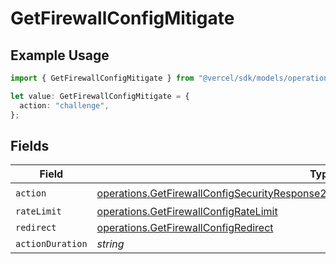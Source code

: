 # GetFirewallConfigMitigate

## Example Usage

```typescript
import { GetFirewallConfigMitigate } from "@vercel/sdk/models/operations/getfirewallconfig.js";

let value: GetFirewallConfigMitigate = {
  action: "challenge",
};
```

## Fields

| Field                                                                                                                                                                                          | Type                                                                                                                                                                                           | Required                                                                                                                                                                                       | Description                                                                                                                                                                                    |
| ---------------------------------------------------------------------------------------------------------------------------------------------------------------------------------------------- | ---------------------------------------------------------------------------------------------------------------------------------------------------------------------------------------------- | ---------------------------------------------------------------------------------------------------------------------------------------------------------------------------------------------- | ---------------------------------------------------------------------------------------------------------------------------------------------------------------------------------------------- |
| `action`                                                                                                                                                                                       | [operations.GetFirewallConfigSecurityResponse200ApplicationJSONResponseBodyRulesAction](../../models/operations/getfirewallconfigsecurityresponse200applicationjsonresponsebodyrulesaction.md) | :heavy_check_mark:                                                                                                                                                                             | N/A                                                                                                                                                                                            |
| `rateLimit`                                                                                                                                                                                    | [operations.GetFirewallConfigRateLimit](../../models/operations/getfirewallconfigratelimit.md)                                                                                                 | :heavy_minus_sign:                                                                                                                                                                             | N/A                                                                                                                                                                                            |
| `redirect`                                                                                                                                                                                     | [operations.GetFirewallConfigRedirect](../../models/operations/getfirewallconfigredirect.md)                                                                                                   | :heavy_minus_sign:                                                                                                                                                                             | N/A                                                                                                                                                                                            |
| `actionDuration`                                                                                                                                                                               | *string*                                                                                                                                                                                       | :heavy_minus_sign:                                                                                                                                                                             | N/A                                                                                                                                                                                            |